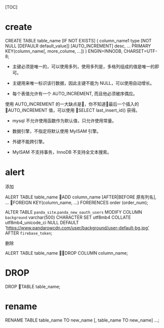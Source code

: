[TOC]

# create

CREATE TABLE table_name [IF NOT EXISTS]
(
    column_name1 type [NOT NULL [DEFAULR default_value]] [AUTO_INCREMENT] desc,
    ...
    PRIMARY KEY(column_name[, more_colume, ...])
) ENGIN=INNODB, CHARSET=UTF-8;

- 主键必须是唯一的，可以使用多列，使用多列是，多格列组成的值是唯一的即可。

- 主键用来唯一标识该行数据，因此主键不能为 NULL，可以使用自动增长。

- 每个表值允许有一个 AUTO_INCREMENT, 而且他必须被序偶应。

使用 AUTO_INCREMENT 的一大缺点是，你不知道最后一个插入的 AUTO_INCREMENT 值，可以使用 SELECT last_insert_id() 获得。

- mysql 不允许使用函数作为默认值，只允许使用常量。

- 数据引擎，不指定将默认使用 MyISAM 引擎。

- 外键不能跨引擎。

- MyISAM 不支持事务，InnoDB 不支持全文本搜索。

# alert

添加

ALERT TABLE table_name
ADD column_name <type> [AFTER|BEFORE 原有列名], ...
FOREIGN KEY(column_name, ...) FORERENCES order (order_num);

ALTER TABLE `panda_site`.`panda_new_oauth_users`
MODIFY COLUMN `background` varchar(500) CHARACTER SET utf8mb4 COLLATE utf8mb4_unicode_ci NULL DEFAULT ‘https://www.pandarowcdn.com/user/background/user-default-bg.jpg’ AFTER `firebase_token`;

删除

ALERT TABLE table_name
DROP COLUMN column_name;

# DROP

DROP TABLE table_name;

# rename

RENAME TABLE table_name TO new_name [, table_name TO new_name] ...;
